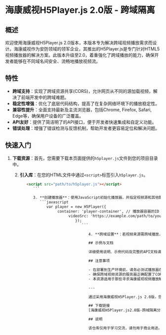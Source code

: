 # 海康威视H5Player.js 2.0版 - 跨域隔离

## 概述

欢迎使用海康威视H5Player.js 2.0版本，本版本专为解决跨域视频播放需求而设计。海康威视作为安防领域的领军企业，其推出的H5Player.js是专门针对HTML5视频播放器的解决方案。此版本升级至2.0，着重强化了跨域播放的能力，确保开发者能够在不同域名间安全、流畅地播放视频流。

## 特性

- **跨域支持**：实现了跨域资源共享(CORS)，允许网页从不同的源加载视频，解决了前端开发中的跨域难题。
- **稳定性增强**：优化了底层代码结构，提高了在复杂网络环境下的播放稳定性。
- **兼容性提升**：全面支持最新及主流浏览器，包括Chrome, Firefox, Safari, Edge等，确保用户设备的广泛覆盖。
- **API友好**：提供了简洁明了的API接口，便于开发者快速集成和自定义功能。
- **错误处理**：增强了错误检测与反馈机制，帮助开发者更容易定位和解决问题。

## 快速入门

1. **下载资源**：首先，您需要下载本页面提供的`h5player.js`文件到您的项目目录中。

   2. **引入库**：在您的HTML文件中通过`<script>`标签引入`h5player.js`。
      ```html
         <script src="path/to/h5player.js"></script>
            ```

            3. **创建播放器**：使用JavaScript初始化播放器，并指定视频源和其他配置。
               ```javascript
                  var player = new H5Player({
                       container: 'player-container', // 播放器容器的ID
                            videoSrc: 'https://example.com/path/to/your/video.mp4' // 视频地址
                               });
                                  ```

                                     4. **跨域设置**：若视频来源需跨域播放，请确保服务器端已设置了正确的CORS头信息。

                                     ## 示例与文档

                                     详细使用说明、示例代码及完整的API文档请参考[官方文档]（注：此处应实际操作时替换为真实的官方链接或本地文档路径，但根据要求，本文档不包含任何链接）。

                                     ## 注意事项

                                     - 在部署到生产环境前，请务必测试播放器在目标环境中所有预期浏览器上的表现。
                                     - 确保跨域视频资源的服务器正确配置了CORS策略，以允许你的域进行访问。
                                     - 本资源适用于那些寻求海康威视视频播放解决方案并需要解决跨域问题的开发者。

                                     ---

                                     通过采用海康威视H5Player.js 2.0版，您可以更加便捷地实现高质量的跨域视频播放体验，满足现代Web应用对于媒体内容多样性和安全性日益增长的需求。希望这份资源能为您的项目带来便利！

                                     ## 下载链接
                                     [海康威视H5Player.js2.0版-跨域隔离分享](https://pan.quark.cn/s/e34677c24c91)

                                     ## 说明

                                     该仓库仅用于学习交流，请勿用于商业用途。
